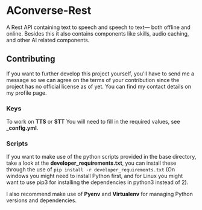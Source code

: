 # AConverse-Rest
A Rest API containing text to speech and speech to text— both offline and online. Besides this it also contains components like skills, audio caching, and other AI related components.

## Contributing
If you want to further develop this project yourself, you'll have to send me a message so we can agree on the terms of your contribution since the project has no official license as of yet. You can find my contact details on my profile page.


### Keys
To work on **TTS** or **STT** You will need to fill in the required values, see **_config.yml**.

### Scripts
If you want to make use of the python scripts provided in the base directory, take a look at the **developer_requirements.txt**, you can install these through the use of ```pip install -r developer_requirements.txt``` (On windows you might need to install Python first, and for Linux you might want to use pip3 for installing the dependencies in python3 instead of 2). 

I also recommend make use of **Pyenv** and **Virtualenv** for managing Python versions and dependencies.




